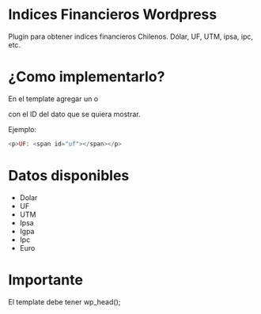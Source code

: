 Indices Financieros Wordpress
=============================

Plugin para obtener indices financieros Chilenos. Dólar, UF, UTM, ipsa, ipc, etc.



# ¿Como implementarlo?

En el template agregar un <span> o <div> con el ID del dato que se quiera mostrar.

Ejemplo:

```php
<p>UF: <span id="uf"></span></p>
```

# Datos disponibles

* Dolar
* UF
* UTM
* Ipsa
* Igpa
* Ipc
* Euro

# Importante

El template debe tener wp_head(); 